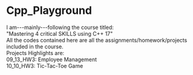 # Cpp_Playground
I am---mainly---following the course titled: \
"Mastering 4 critical SKILLS using C++ 17" \
All the codes contained here are all the assignments/homework/projects included in the course. \
Projects Highlights are: \
09_13_HW3: Employee Management \
10_10_HW3: Tic-Tac-Toe Game 
